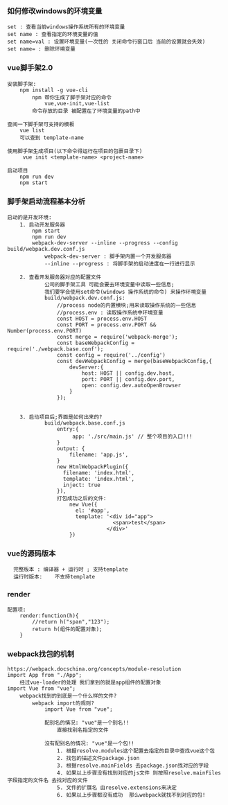 ### 如何修改windows的环境变量
    set : 查看当前windows操作系统所有的环境变量
    set name : 查看指定的环境变量的值
    set name=val : 设置环境变量(一次性的 关闭命令行窗口后 当前的设置就会失效)
    set name= : 删除环境变量

### vue脚手架2.0
    安装脚手架:
        npm install -g vue-cli
            npm 帮你生成了脚手架对应的命令
                vue,vue-init,vue-list
            命令存放的目录 被配置在了环境变量的path中

    查阅一下脚手架可支持的模板
        vue list
        可以查到 template-name

    使用脚手架生成项目(以下命令得运行在项目的包裹目录下)
         vue init <template-name> <project-name>

    启动项目
        npm run dev
        npm start

### 脚手架启动流程基本分析
    启动的是开发环境:
        1. 启动开发服务器
            npm start
            npm run dev
            webpack-dev-server --inline --progress --config build/webpack.dev.conf.js
                webpack-dev-server : 脚手架内置一个开发服务器
                --inline --progress : 将脚手架的启动进度在一行进行显示

        2. 查看开发服务器对应的配置文件
                公司的脚手架工具 可能会要去环境变量中读取一些信息;
                我们要学会使用set命令(windows 操作系统的命令) 来操作环境变量
                build/webpack.dev.conf.js:
                    //process node的内置模块;用来读取操作系统的一些信息
                    //process.env : 读取操作系统中环境变量
                    const HOST = process.env.HOST
                    const PORT = process.env.PORT && Number(process.env.PORT)
                    const merge = require('webpack-merge');
                    const baseWebpackConfig = require('./webpack.base.conf');
                    const config = require('../config')
                    const devWebpackConfig = merge(baseWebpackConfig,{
                        devServer:{
                            host: HOST || config.dev.host,
                            port: PORT || config.dev.port,
                            open: config.dev.autoOpenBrowser
                        }
                    });


        3. 启动项目后;界面是如何出来的?
                build/webpack.base.conf.js
                    entry:{
                         app: './src/main.js' // 整个项目的入口!!!
                    }
                    output: {
                        filename: 'app.js',
                    }
                    new HtmlWebpackPlugin({
                      filename: 'index.html',
                      template: 'index.html',
                      inject: true
                    }),
                    打包成功之后的文件:
                        new Vue({
                          el: '#app',
                          template: '<div id="app">
                                      <span>test</span>
                                    </div>'
                        })

### vue的源码版本
      完整版本 : 编译器 + 运行时 ; 支持template
      运行时版本:    不支持template

### render
    配置项:
        render:function(h){
            //return h("span","123");
            return h(组件的配置对象);
        }

### webpack找包的机制
    https://webpack.docschina.org/concepts/module-resolution
    import App from "./App";
        经过vue-loader的处理 我们拿到的就是app组件的配置对象
    import Vue from "vue";
        webpack找到的到底是一个什么样的文件?
            webpack import的规则?
                import Vue from "vue";

                配别名的情况: "vue"是一个别名!!
                    直接找别名指定的文件

                沒有配别名的情况: "vue"是一个包!!
                    1. 根据resolve.modules这个配置去指定的目录中查找vue这个包
                    2. 找包的描述文件package.json
                    3. 根据resolve.mainFields 去package.json找对应的字段
                    4. 如果以上步骤没有找到对应的js文件 则按照resolve.mainFiles字段指定的文件名 去找对应的文件
                    5. 文件的扩展名 由resolve.extensions来决定
                    6. 如果以上步骤都没有成功  那么webpack就找不到对应的包!

